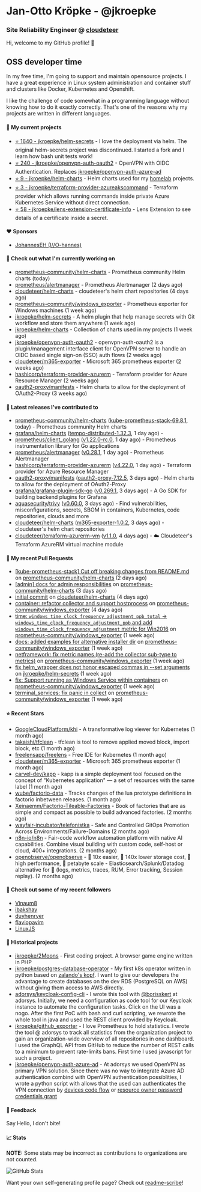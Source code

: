 # Jan-Otto Kröpke - @jkroepke
### Site Reliability Engineer @ [cloudeteer](https://cloudeteer.de/)

Hi, welcome to my GitHub profile! 👋

## OSS developer time
In my free time, I'm going to support and maintain opensource projects. I have a great experience in Linux system administration and container stuff and clusters like Docker, Kubernetes and Openshift.

I like the challenge of code somewhat in a programming language without knowing how to do it exactly correctly. That's one of the reasons why my projects are written in different languages.

#### 🌱 My current projects
- [⭐️ 1640 - jkroepke/helm-secrets](https://github.com/jkroepke/helm-secrets) - I love the deployment via helm. The original helm-secrets project was discontinued. I started a fork and I learn how bash unit tests work!
- [⭐️ 240 - jkroepke/openvpn-auth-oauth2](https://github.com/jkroepke/openvpn-auth-oauth2) - OpenVPN with OIDC Authentication. Replaces  [jkroepke/openvpn-auth-azure-ad](https://github.com/jkroepke/openvpn-auth-azure-ad) 
- [⭐️ 9 - jkroepke/helm-charts](https://github.com/jkroepke/helm-charts) - Helm charts used for my [homelab](https://github.com/jkroepke/homelab) projects.
- [⭐️ 3 - jkroepke/terraform-provider-azureakscommand](https://github.com/jkroepke/terraform-provider-azureakscommand) - Terraform provider which allows running commands inside private Azure Kubernetes Service without direct connection.
- [⭐️ 58 - jkroepke/lens-extension-certificate-info](https://github.com/jkroepke/lens-extension-certificate-info) - Lens Extension to see details of a certificate inside a secret.

#### ❤️ Sponsors

- [JohannesEH (I//O-hannes)](https://github.com/JohannesEH)


#### 👷 Check out what I'm currently working on

- [prometheus-community/helm-charts](https://github.com/prometheus-community/helm-charts) - Prometheus community Helm charts (today)
- [prometheus/alertmanager](https://github.com/prometheus/alertmanager) - Prometheus Alertmanager (2 days ago)
- [cloudeteer/helm-charts](https://github.com/cloudeteer/helm-charts) - cloudeteer's helm chart repositories (4 days ago)
- [prometheus-community/windows_exporter](https://github.com/prometheus-community/windows_exporter) - Prometheus exporter for Windows machines (1 week ago)
- [jkroepke/helm-secrets](https://github.com/jkroepke/helm-secrets) - A helm plugin that help manage secrets with Git workflow and store them anywhere (1 week ago)
- [jkroepke/helm-charts](https://github.com/jkroepke/helm-charts) - Collection of charts used in my projects (1 week ago)
- [jkroepke/openvpn-auth-oauth2](https://github.com/jkroepke/openvpn-auth-oauth2) - openvpn-auth-oauth2 is a plugin/management interface client for OpenVPN server to handle an OIDC based single sign-on (SSO) auth flows (2 weeks ago)
- [cloudeteer/m365-exporter](https://github.com/cloudeteer/m365-exporter) - Microsoft 365 prometheus exporter (2 weeks ago)
- [hashicorp/terraform-provider-azurerm](https://github.com/hashicorp/terraform-provider-azurerm) - Terraform provider for Azure Resource Manager (2 weeks ago)
- [oauth2-proxy/manifests](https://github.com/oauth2-proxy/manifests) - Helm charts to allow for the deployment of OAuth2-Proxy (3 weeks ago)

#### 🔭 Latest releases I've contributed to

- [prometheus-community/helm-charts](https://github.com/prometheus-community/helm-charts) ([kube-prometheus-stack-69.8.1](https://github.com/prometheus-community/helm-charts/releases/tag/kube-prometheus-stack-69.8.1), today) - Prometheus community Helm charts
- [grafana/helm-charts](https://github.com/grafana/helm-charts) ([tempo-distributed-1.32.3](https://github.com/grafana/helm-charts/releases/tag/tempo-distributed-1.32.3), 1 day ago) - 
- [prometheus/client_golang](https://github.com/prometheus/client_golang) ([v1.22.0-rc.0](https://github.com/prometheus/client_golang/releases/tag/v1.22.0-rc.0), 1 day ago) - Prometheus instrumentation library for Go applications
- [prometheus/alertmanager](https://github.com/prometheus/alertmanager) ([v0.28.1](https://github.com/prometheus/alertmanager/releases/tag/v0.28.1), 1 day ago) - Prometheus Alertmanager
- [hashicorp/terraform-provider-azurerm](https://github.com/hashicorp/terraform-provider-azurerm) ([v4.22.0](https://github.com/hashicorp/terraform-provider-azurerm/releases/tag/v4.22.0), 1 day ago) - Terraform provider for Azure Resource Manager
- [oauth2-proxy/manifests](https://github.com/oauth2-proxy/manifests) ([oauth2-proxy-7.12.5](https://github.com/oauth2-proxy/manifests/releases/tag/oauth2-proxy-7.12.5), 3 days ago) - Helm charts to allow for the deployment of OAuth2-Proxy
- [grafana/grafana-plugin-sdk-go](https://github.com/grafana/grafana-plugin-sdk-go) ([v0.269.1](https://github.com/grafana/grafana-plugin-sdk-go/releases/tag/v0.269.1), 3 days ago) - A Go SDK for building backend plugins for Grafana
- [aquasecurity/trivy](https://github.com/aquasecurity/trivy) ([v0.60.0](https://github.com/aquasecurity/trivy/releases/tag/v0.60.0), 3 days ago) - Find vulnerabilities, misconfigurations, secrets, SBOM in containers, Kubernetes, code repositories, clouds and more
- [cloudeteer/helm-charts](https://github.com/cloudeteer/helm-charts) ([m365-exporter-1.0.2](https://github.com/cloudeteer/helm-charts/releases/tag/m365-exporter-1.0.2), 3 days ago) - cloudeteer's helm chart repositories
- [cloudeteer/terraform-azurerm-vm](https://github.com/cloudeteer/terraform-azurerm-vm) ([v1.1.0](https://github.com/cloudeteer/terraform-azurerm-vm/releases/tag/v1.1.0), 4 days ago) - ☁️ Cloudeteer's Terraform AzureRM virtual machine module

#### 🔨 My recent Pull Requests

- [[kube-prometheus-stack] Cut off breaking changes from README.md](https://github.com/prometheus-community/helm-charts/pull/5409) on [prometheus-community/helm-charts](https://github.com/prometheus-community/helm-charts) (2 days ago)
- [[admin] docs for admin responsibilities](https://github.com/prometheus-community/helm-charts/pull/5402) on [prometheus-community/helm-charts](https://github.com/prometheus-community/helm-charts) (3 days ago)
- [initial commit](https://github.com/cloudeteer/helm-charts/pull/1) on [cloudeteer/helm-charts](https://github.com/cloudeteer/helm-charts) (4 days ago)
- [container: refactor collector and support hostprocess](https://github.com/prometheus-community/windows_exporter/pull/1911) on [prometheus-community/windows_exporter](https://github.com/prometheus-community/windows_exporter) (4 days ago)
- [time: `windows_time_clock_frequency_adjustment_ppb_total` -> `windows_time_clock_frequency_adjustment_ppb` and add `windows_time_clock_frequency_adjustment` metric for Win2016](https://github.com/prometheus-community/windows_exporter/pull/1910) on [prometheus-community/windows_exporter](https://github.com/prometheus-community/windows_exporter) (1 week ago)
- [docs: added examples for alternative installer dir](https://github.com/prometheus-community/windows_exporter/pull/1909) on [prometheus-community/windows_exporter](https://github.com/prometheus-community/windows_exporter) (1 week ago)
- [netframework: fix metric names (re-add the collector sub-type to metrics)](https://github.com/prometheus-community/windows_exporter/pull/1908) on [prometheus-community/windows_exporter](https://github.com/prometheus-community/windows_exporter) (1 week ago)
- [fix helm_wrapper does not honor escaped commas in --set arguments](https://github.com/jkroepke/helm-secrets/pull/501) on [jkroepke/helm-secrets](https://github.com/jkroepke/helm-secrets) (1 week ago)
- [fix: Support running as Windows Service within containers](https://github.com/prometheus-community/windows_exporter/pull/1907) on [prometheus-community/windows_exporter](https://github.com/prometheus-community/windows_exporter) (1 week ago)
- [terminal_services: fix panic in collect](https://github.com/prometheus-community/windows_exporter/pull/1906) on [prometheus-community/windows_exporter](https://github.com/prometheus-community/windows_exporter) (1 week ago)

#### ⭐ Recent Stars

- [GoogleCloudPlatform/khi](https://github.com/GoogleCloudPlatform/khi) - A transformative log viewer for Kubernetes (1 month ago)
- [takaishi/tfclean](https://github.com/takaishi/tfclean) - tfclean is tool to remove applied moved block, import block, etc (1 month ago)
- [freelensapp/freelens](https://github.com/freelensapp/freelens) - Free IDE for Kubernetes (1 month ago)
- [cloudeteer/m365-exporter](https://github.com/cloudeteer/m365-exporter) - Microsoft 365 prometheus exporter (1 month ago)
- [carvel-dev/kapp](https://github.com/carvel-dev/kapp) - kapp is a simple deployment tool focused on the concept of "Kubernetes application" — a set of resources with the same label (1 month ago)
- [wube/factorio-data](https://github.com/wube/factorio-data) - Tracks changes of the lua prototype definitions in factorio inbetween releases. (1 month ago)
- [Xeinaemm/Factorio-Tileable-Factories](https://github.com/Xeinaemm/Factorio-Tileable-Factories) - Book of factories that are as simple and compact as possible to build advanced factories. (2 months ago)
- [wayfair-incubator/telefonistka](https://github.com/wayfair-incubator/telefonistka) - Safe and Controlled GitOps Promotion Across Environments/Failure-Domains (2 months ago)
- [n8n-io/n8n](https://github.com/n8n-io/n8n) - Fair-code workflow automation platform with native AI capabilities. Combine visual building with custom code, self-host or cloud, 400+ integrations. (2 months ago)
- [openobserve/openobserve](https://github.com/openobserve/openobserve) - 🚀 10x easier, 🚀 140x lower storage cost, 🚀 high performance,  🚀 petabyte scale - Elasticsearch/Splunk/Datadog alternative for 🚀 (logs, metrics, traces, RUM, Error tracking, Session replay). (2 months ago)

#### 👯 Check out some of my recent followers

- [Vinaum8](https://github.com/Vinaum8)
- [ibakshay](https://github.com/ibakshay)
- [duyhenryer](https://github.com/duyhenryer)
- [flaviopavim](https://github.com/flaviopavim)
- [LinuxJS](https://github.com/LinuxJS)

#### 📜 Historical projects
- [jkroepke/2Moons](https://github.com/jkroepke/2Moons) - First coding project. A browser game engine written in PHP
- [jkroepke/postgres-database-operator](https://github.com/jkroepke/postgres-database-operator) - My first k8s operator written in python based on [zalando's kopf](https://github.com/zalando-incubator/kopf). I want to give our developers the advantage to create databases on the dev RDS (PostgreSQL on AWS) without giving them access to AWS directly.
- [adorsys/keycloak-config-cli](https://github.com/adorsys/keycloak-config-cli) - I wrote this tool with [@borisskert](https://github.com/borisskert) at adorsys. Initially, we need a configuration as code tool for our Keycloak instance to automate the configuration tasks. Click on the UI was a nogo. After the first PoC with bash and curl scripting, we rewrote the whole tool in java and used the REST client provided by Keycloak.
- [jkroepke/github_exporter](https://github.com/jkroepke/github_exporter) - I love Prometheus to hold statistics. I wrote the tool @ adorsys to track all statistics from the organization project to gain an organization-wide overview of all repositories in one dashboard. I used the GraphQL API from GitHub to reduce the number of REST calls to a minimum to prevent rate-limits bans. First time I used javascript for such a project.
- [jkroepke/openvpn-auth-azure-ad](https://github.com/jkroepke/openvpn-auth-azure-ad) - At adorsys we used OpenVPN as primary VPN solution. Since there was no way to integrate Azure AD authentication combind with OpenVPN authentication possiblities, I wrote a python script with allows that the used can authenticates the VPN connection by [devices code flow](https://docs.microsoft.com/en-us/azure/active-directory/develop/v2-oauth2-device-code) or [resource owner password credentials grant](https://docs.microsoft.com/en-us/azure/active-directory/develop/v2-oauth-ropc)

#### 💬 Feedback

Say Hello, I don't bite!

#### 📈 Stats

**NOTE:** Some stats may be incorrect as contributions to organizations
are not counted.

![GitHub Stats](https://github-readme-stats.vercel.app/api?username=jkroepke&count_private=false&theme=tokyonight&show_icons=true)

Want your own self-generating profile page? Check out [readme-scribe](https://github.com/muesli/readme-scribe)!
